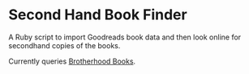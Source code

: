 # Second Hand Book Finder

A Ruby script to import Goodreads book data and then look online for secondhand copies of the books. 

Currently queries [Brotherhood Books](http://brotherhoodbooks.org.au/).